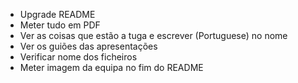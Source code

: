 - Upgrade README
- Meter tudo em PDF
- Ver as coisas que estão a tuga e escrever (Portuguese) no nome
- Ver os guiões das apresentações
- Verificar nome dos ficheiros
- Meter imagem da equipa no fim do README
